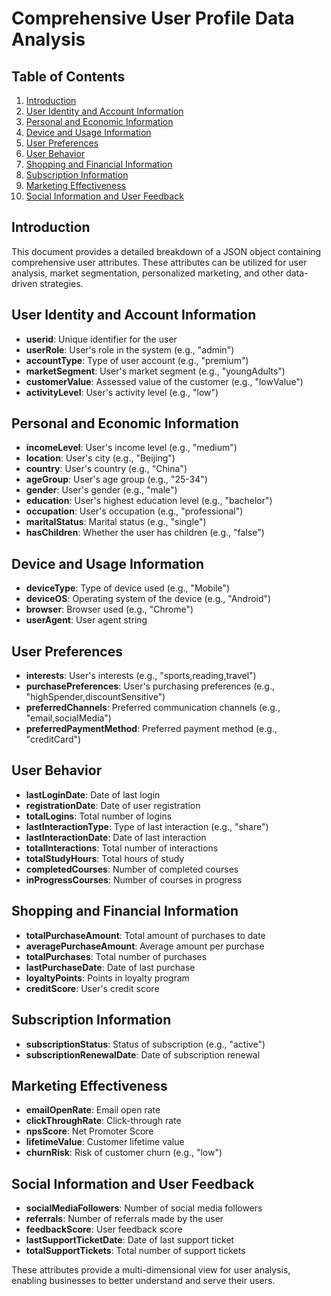 # Comprehensive User Profile Data Analysis

## Table of Contents
1. [Introduction](#introduction)
2. [User Identity and Account Information](#user-identity-and-account-information)
3. [Personal and Economic Information](#personal-and-economic-information)
4. [Device and Usage Information](#device-and-usage-information)
5. [User Preferences](#user-preferences)
6. [User Behavior](#user-behavior)
7. [Shopping and Financial Information](#shopping-and-financial-information)
8. [Subscription Information](#subscription-information)
9. [Marketing Effectiveness](#marketing-effectiveness)
10. [Social Information and User Feedback](#social-information-and-user-feedback)

## Introduction

This document provides a detailed breakdown of a JSON object containing comprehensive user attributes. These attributes can be utilized for user analysis, market segmentation, personalized marketing, and other data-driven strategies.

## User Identity and Account Information

- **userid**: Unique identifier for the user
- **userRole**: User's role in the system (e.g., "admin")
- **accountType**: Type of user account (e.g., "premium")
- **marketSegment**: User's market segment (e.g., "youngAdults")
- **customerValue**: Assessed value of the customer (e.g., "lowValue")
- **activityLevel**: User's activity level (e.g., "low")

## Personal and Economic Information

- **incomeLevel**: User's income level (e.g., "medium")
- **location**: User's city (e.g., "Beijing")
- **country**: User's country (e.g., "China")
- **ageGroup**: User's age group (e.g., "25-34")
- **gender**: User's gender (e.g., "male")
- **education**: User's highest education level (e.g., "bachelor")
- **occupation**: User's occupation (e.g., "professional")
- **maritalStatus**: Marital status (e.g., "single")
- **hasChildren**: Whether the user has children (e.g., "false")

## Device and Usage Information

- **deviceType**: Type of device used (e.g., "Mobile")
- **deviceOS**: Operating system of the device (e.g., "Android")
- **browser**: Browser used (e.g., "Chrome")
- **userAgent**: User agent string

## User Preferences

- **interests**: User's interests (e.g., "sports,reading,travel")
- **purchasePreferences**: User's purchasing preferences (e.g., "highSpender,discountSensitive")
- **preferredChannels**: Preferred communication channels (e.g., "email,socialMedia")
- **preferredPaymentMethod**: Preferred payment method (e.g., "creditCard")

## User Behavior

- **lastLoginDate**: Date of last login
- **registrationDate**: Date of user registration
- **totalLogins**: Total number of logins
- **lastInteractionType**: Type of last interaction (e.g., "share")
- **lastInteractionDate**: Date of last interaction
- **totalInteractions**: Total number of interactions
- **totalStudyHours**: Total hours of study
- **completedCourses**: Number of completed courses
- **inProgressCourses**: Number of courses in progress

## Shopping and Financial Information

- **totalPurchaseAmount**: Total amount of purchases to date
- **averagePurchaseAmount**: Average amount per purchase
- **totalPurchases**: Total number of purchases
- **lastPurchaseDate**: Date of last purchase
- **loyaltyPoints**: Points in loyalty program
- **creditScore**: User's credit score

## Subscription Information

- **subscriptionStatus**: Status of subscription (e.g., "active")
- **subscriptionRenewalDate**: Date of subscription renewal

## Marketing Effectiveness

- **emailOpenRate**: Email open rate
- **clickThroughRate**: Click-through rate
- **npsScore**: Net Promoter Score
- **lifetimeValue**: Customer lifetime value
- **churnRisk**: Risk of customer churn (e.g., "low")

## Social Information and User Feedback

- **socialMediaFollowers**: Number of social media followers
- **referrals**: Number of referrals made by the user
- **feedbackScore**: User feedback score
- **lastSupportTicketDate**: Date of last support ticket
- **totalSupportTickets**: Total number of support tickets

These attributes provide a multi-dimensional view for user analysis, enabling businesses to better understand and serve their users.
